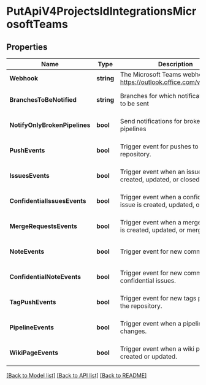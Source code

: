 # PutApiV4ProjectsIdIntegrationsMicrosoftTeams

## Properties
Name | Type | Description | Notes
------------ | ------------- | ------------- | -------------
**Webhook** | **string** | The Microsoft Teams webhook. e.g. https://outlook.office.com/webhook/… | [default to null]
**BranchesToBeNotified** | **string** | Branches for which notifications are to be sent | [optional] [default to null]
**NotifyOnlyBrokenPipelines** | **bool** | Send notifications for broken pipelines | [optional] [default to null]
**PushEvents** | **bool** | Trigger event for pushes to the repository. | [optional] [default to null]
**IssuesEvents** | **bool** | Trigger event when an issue is created, updated, or closed. | [optional] [default to null]
**ConfidentialIssuesEvents** | **bool** | Trigger event when a confidential issue is created, updated, or closed. | [optional] [default to null]
**MergeRequestsEvents** | **bool** | Trigger event when a merge request is created, updated, or merged. | [optional] [default to null]
**NoteEvents** | **bool** | Trigger event for new comments. | [optional] [default to null]
**ConfidentialNoteEvents** | **bool** | Trigger event for new comments on confidential issues. | [optional] [default to null]
**TagPushEvents** | **bool** | Trigger event for new tags pushed to the repository. | [optional] [default to null]
**PipelineEvents** | **bool** | Trigger event when a pipeline status changes. | [optional] [default to null]
**WikiPageEvents** | **bool** | Trigger event when a wiki page is created or updated. | [optional] [default to null]

[[Back to Model list]](../README.md#documentation-for-models) [[Back to API list]](../README.md#documentation-for-api-endpoints) [[Back to README]](../README.md)


